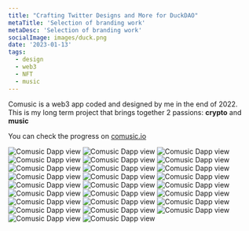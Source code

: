 ```yaml
---
title: "Crafting Twitter Designs and More for DuckDAO" 
metaTitle: 'Selection of branding work'
metaDesc: 'Selection of branding work'
socialImage: images/duck.png
date: '2023-01-13'
tags:
  - design
  - web3
  - NFT
  - music
---
```


Comusic is a web3 app coded and designed by me in the end of 2022.  
This is my long term project that brings together 2 passions: **crypto** and **music**

You can check the progress on [comusic.io](http://www.comusic.io)

![Comusic Dapp view](/images/socialmedia/duckdao/Duck16.png)
![Comusic Dapp view](/images/socialmedia/duckdao/Duck13.png)
![Comusic Dapp view](/images/socialmedia/duckdao/newPool.png)
![Comusic Dapp view](/images/socialmedia/duckdao/AMA_concept3.jpg)
![Comusic Dapp view](/images/socialmedia/duckdao/AMA_concept33.png)
![Comusic Dapp view](/images/socialmedia/duckdao/AMA_DLP.png)
![Comusic Dapp view](/images/socialmedia/duckdao/Nuke.png)
![Comusic Dapp view](/images/socialmedia/duckdao/Duck6.png)
![Comusic Dapp view](/images/socialmedia/duckdao/Duck7.png)
![Comusic Dapp view](/images/socialmedia/duckdao/Duck8.png)
![Comusic Dapp view](/images/socialmedia/duckdao/Duck9.png)
![Comusic Dapp view](/images/socialmedia/duckdao/Duck1.png)
![Comusic Dapp view](/images/socialmedia/duckdao/Duck2.png)
![Comusic Dapp view](/images/socialmedia/duckdao/Duck3.png)
![Comusic Dapp view](/images/socialmedia/duckdao/Duck4.png)
![Comusic Dapp view](/images/socialmedia/duckdao/Duck10.png)
![Comusic Dapp view](/images/socialmedia/duckdao/Duck14.png)
![Comusic Dapp view](/images/socialmedia/duckdao/Duck12.png)
![Comusic Dapp view](/images/socialmedia/duckdao/DuckDao_BlackFriday.png)
![Comusic Dapp view](/images/socialmedia/duckdao/GovWorld.png)
![Comusic Dapp view](/images/socialmedia/duckdao/GovWorld2.png)
![Comusic Dapp view](/images/socialmedia/duckdao/Hashtagger.png)
![Comusic Dapp view](/images/socialmedia/duckdao/Wanaka.png)
![Comusic Dapp view](/images/socialmedia/duckdao/Wanaka2.png)
![Comusic Dapp view](/images/socialmedia/duckdao/o3.png)
![Comusic Dapp view](/images/socialmedia/duckdao/MM_rewards3.png)



